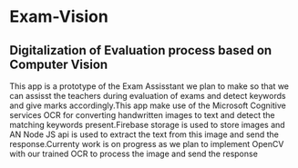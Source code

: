# Exam-Vision

## Digitalization of Evaluation process based on Computer Vision

This app is a prototype of the Exam Assisstant we plan to make so that we can assisst the teachers 
during evaluation of exams and detect keywords and give marks accordingly.This app make use of the 
Microsoft Cognitive services OCR for converting handwritten images to text and detect the matching
keywords present.Firebase storage is used to store images and AN Node JS api is used to extract the
text from this image and send the response.Currenty work is on progress as we plan to implement 
OpenCV with our trained OCR to process the image and send the response
